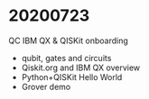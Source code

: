 # 20200723

QC IBM QX &amp; QISKit onboarding

- qubit, gates and circuits
- Qiskit.org and IBM QX overview 
- Python+QISKit Hello World
- Grover demo
